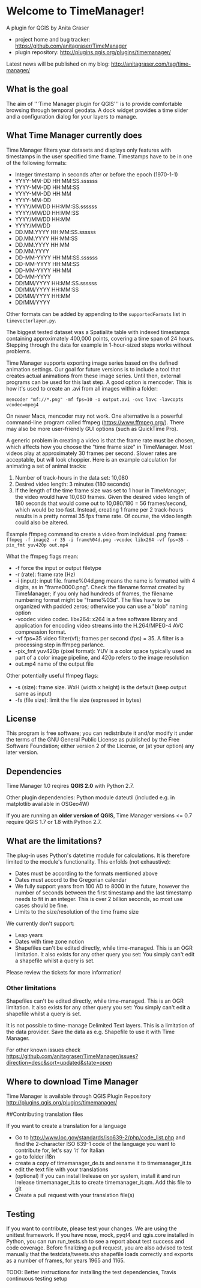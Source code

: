 # Welcome to TimeManager!

A plugin for QGIS by Anita Graser 

* project home and bug tracker: https://github.com/anitagraser/TimeManager
* plugin repository: http://plugins.qgis.org/plugins/timemanager/

Latest news will be published on my blog: http://anitagraser.com/tag/time-manager/


## What is the goal

The aim of '''Time Manager plugin for QGIS''' is to provide comfortable browsing through temporal geodata. A dock widget provides a time slider and a configuration dialog for your layers to manage.

## What Time Manager currently does

Time Manager filters your datasets and displays only features with timestamps in the user specified time frame. Timestamps have to be in one of the following formats:

* Integer timestamp in seconds after or before the epoch (1970-1-1) 
* YYYY-MM-DD HH:MM:SS.ssssss
* YYYY-MM-DD HH:MM:SS
* YYYY-MM-DD HH:MM
* YYYY-MM-DD
* YYYY/MM/DD HH:MM:SS.ssssss
* YYYY/MM/DD HH:MM:SS
* YYYY/MM/DD HH:MM
* YYYY/MM/DD
* DD.MM.YYYY HH:MM:SS.ssssss
* DD.MM.YYYY HH:MM:SS
* DD.MM.YYYY HH:MM
* DD.MM.YYYY
* DD-MM-YYYY HH:MM:SS.ssssss
* DD-MM-YYYY HH:MM:SS
* DD-MM-YYYY HH:MM
* DD-MM-YYYY
* DD/MM/YYYY HH:MM:SS.ssssss
* DD/MM/YYYY HH:MM:SS
* DD/MM/YYYY HH:MM
* DD/MM/YYYY

Other formats can be added by appending to the `supportedFormats` list in `timevectorlayer.py`.

The biggest tested dataset was a Spatialite table with indexed timestamps containing approximately 400,000 points, covering a time span of 24 hours. Stepping through the data for example in 1-hour-sized steps works without problems.

Time Manager supports exporting image series based on the defined animation settings. Our goal for future versions is to include a tool that creates actual animations from these image series. Until then, external programs can be used for this last step. A good option is mencoder. This is how it's used to create an .avi from all images within a folder:

``mencoder "mf://*.png" -mf fps=10 -o output.avi -ovc lavc -lavcopts vcodec=mpeg4``

On newer Macs, mencoder may not work.  One alternative is a powerful command-line program called ffmpeg (https://www.ffmpeg.org/). There may also be more user-friendly GUI options (such as QuickTime Pro). 

A generic problem in creating a video is that the frame rate must be chosen, which affects how you choose the "time frame size" in TimeManager.  Most videos play at approximately 30 frames per second.  Slower rates are acceptable, but will look choppier.  Here is an example calculation for animating a set of animal tracks:  
  1. Number of track-hours in the data set: 10,080  
  2. Desired video length: 3 minutes (180 seconds)  
  3. If the length of the time frame size was set to 1 hour in TimeManager, the video would have 10,080 frames.  Given the desired video length of 180 seconds that would come out to 10,080/180 = 56 frames/second, which would be too fast.  Instead, creating 1 frame per 2 track-hours results in a pretty normal 35 fps frame rate. Of course, the video length could also be altered.

Example ffmpeg command to create a video from individual .png frames:
``ffmpeg -f image2 -r 35 -i frame%04d.png -vcodec libx264 -vf fps=35 -pix_fmt yuv420p out.mp4``

What the ffmpeg flags mean:
* -f force the input or output filetype
* -r (rate): frame rate (Hz)
* -i (input): input file.  frame%04d.png means the name is formatted with 4 digits, as in "frame0000.png".  Check the filename format created by TimeManager; if you only had hundreds of frames, the filename numbering format might be "frame%03d".  The files have to be organized with padded zeros; otherwise you can use a "blob" naming option 
* -vcodec video codec.  libx264: x264 is a free software library and application for encoding video streams into the H.264/MPEG-4 AVC compression format.
* -vf fps=35 video filter(vf); frames per second (fps) = 35.  A filter is a processing step in ffmpeg parlance.
* -pix_fmt yuv420p (pixel format): YUV is a color space typically used as part of a color image pipeline, and 420p refers to the image resolution
* out.mp4 name of the output file

Other potentially useful ffmpeg flags:  
* -s (size): frame size.  WxH (width x height) is the default (keep output same as input)
* -fs (file size): limit the file size (expressed in bytes)


## License

This program is free software; you can redistribute it and/or modify
it under the terms of the GNU General Public License as published by
the Free Software Foundation; either version 2 of the License, or
(at your option) any later version.

## Dependencies

Time Manager 1.0 reqires **QGIS 2.0** with Python 2.7.

Other plugin dependencies: Python module dateutil (included e.g. in matplotlib available in OSGeo4W)

If you are running an **older version of QGIS**, Time Manager versions <= 0.7 require QGIS 1.7 or 1.8 with Python 2.7.

## What are the limitations?

The plug-in uses Python's datetime module for calculations. It is therefore limited to the module's functionality. This enfolds (not exhaustive):

* Dates must be according to the formats mentioned above
* Dates must accord to the Gregorian calendar
* We fully support years from 100 AD to 8000 in the future, however the number of seconds between the first timestamp and the last timestamp needs to fit in an integer. This is over 2 billion seconds, so most use cases should be fine.
* Limits to the size/resolution of the time frame size

We currently don't support:

* Leap years
* Dates with time zone notion
* Shapefiles can't be edited directly, while time-managed. This is an OGR limitation. It also exists for any other query you set: You simply can't edit a shapefile whilst a query is set.

Please review the tickets for more information!

### Other limitations

Shapefiles can't be edited directly, while time-managed. This is an OGR limitation. It also exists for any other query you set: You simply can't edit a shapefile whilst a query is set.

It is not possible to time-manage Delimited Text layers. This is a limitation of the data provider. Save the data as e.g. Shapefile to use it with Time Manager.

For other known issues check https://github.com/anitagraser/TimeManager/issues?direction=desc&sort=updated&state=open

## Where to download Time Manager

Time Manager is available through QGIS Plugin Repository http://plugins.qgis.org/plugins/timemanager/

##Contributing translation files

If you want to create a translation for a language
* Go to http://www.loc.gov/standards/iso639-2/php/code_list.php and find the 2-character ISO 639-1
code of the language you want to contribute for, let's say 'it' for Italian
* go to folder i18n
* create a copy of timemanager_de.ts and rename it to timemanager_it.ts
* edit the text file with your translations
* (optional) If you can install lrelease on yor system, install it and run lrelease
timemanager_it.ts to create timemanager_it.qm. Add this file to git
* Create a pull request with your translation file(s)

## Testing

If you want to contribute, please test your changes. We are using the unittest  framework. If you have nose, mock, pyqt4 and qgis.core  installed in Python, you can run run_tests.sh to see a report about test success and code coverage. Before finalizing a pull request, you are also advised to test manually that the testdata/tweets.shp shapefile loads correctly and exports as a number of frames, for years 1965 and 1165.

TODO: Better instructions for installing the test dependencies, Travis continuous testing setup
